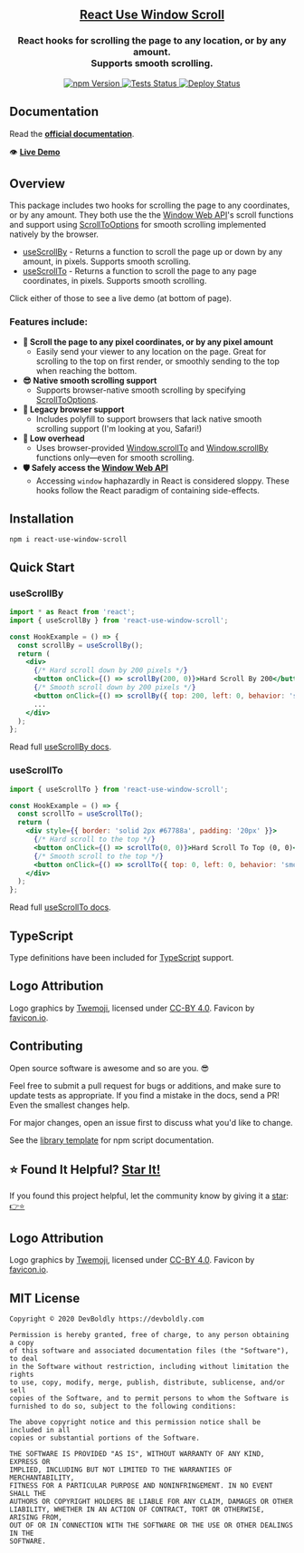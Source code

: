 <h2 align="center">
  <a href="https://github.com/devboldly/react-use-window-scroll">React Use Window Scroll</a>
</h2>
<h3 align="center">
  React hooks for scrolling the page to any location, or by any amount.<br/>Supports smooth scrolling.
</h3>
<p align="center">
  <a href="https://badge.fury.io/js/react-use-window-scroll">
    <img src="https://badge.fury.io/js/react-use-window-scroll.svg" alt="npm Version"/>
  </a>
  <a href="https://github.com/devboldly/react-use-window-scroll/actions?query=workflow%3ATests">
    <img src="https://github.com/devboldly/react-use-window-scroll/workflows/Tests/badge.svg" alt="Tests Status"/>
  </a>
  <a href="https://github.com/devboldly/react-use-window-scroll/actions?query=workflow%3ADeploy">
    <img src="https://github.com/devboldly/react-use-window-scroll/workflows/Deploy/badge.svg" alt="Deploy Status"/>
  </a>
</p>

## Documentation

Read the **[official documentation](https://devboldly.github.io/react-use-window-scroll/)**.

👁️ **[Live Demo](https://devboldly.github.io/react-use-window-scroll/useScrollTo#hook-example)**

## Overview

This package includes two hooks for scrolling the page to any coordinates, or by any amount. They both use the the [Window Web API](https://developer.mozilla.org/en-US/docs/Web/API/Window)'s scroll functions and support using [ScrollToOptions](https://developer.mozilla.org/en-US/docs/Web/API/ScrollToOptions) for smooth scrolling implemented natively by the browser.

- [useScrollBy](https://devboldly.github.io/react-use-window-scroll/useScrollBy) - Returns a function to scroll the page up or down by any amount, in pixels. Supports smooth scrolling.
- [useScrollTo](https://devboldly.github.io/react-use-window-scroll/useScrollTo) - Returns a function to scroll the page to any page coordinates, in pixels. Supports smooth scrolling.

Click either of those to see a live demo (at bottom of page).

### Features include:

- **🎯 Scroll the page to any pixel coordinates, or by any pixel amount**
  - Easily send your viewer to any location on the page. Great for scrolling to the top on first render, or smoothly sending to the top when reaching the bottom.
- **😎 Native smooth scrolling support**
  - Supports browser-native smooth scrolling by specifying [ScrollToOptions](https://developer.mozilla.org/en-US/docs/Web/API/ScrollToOptions).
- **🧮 Legacy browser support**
  - Includes polyfill to support browsers that lack native smooth scrolling support (I'm looking at you, Safari!)
- **🤏 Low overhead**
  - Uses browser-provided [Window.scrollTo](https://developer.mozilla.org/en-US/docs/Web/API/Window/scrollTo) and [Window.scrollBy](https://developer.mozilla.org/en-US/docs/Web/API/Window/scrollBy) functions only—even for smooth scrolling.
- **🛡️ Safely access the [Window Web API](https://developer.mozilla.org/en-US/docs/Web/API/Window)**
  - Accessing `window` haphazardly in React is considered sloppy. These hooks follow the React paradigm of containing side-effects.

## Installation

```
npm i react-use-window-scroll
```

## Quick Start

### useScrollBy

```jsx
import * as React from 'react';
import { useScrollBy } from 'react-use-window-scroll';

const HookExample = () => {
  const scrollBy = useScrollBy();
  return (
    <div>
      {/* Hard scroll down by 200 pixels */}
      <button onClick={() => scrollBy(200, 0)}>Hard Scroll By 200</button>
      {/* Smooth scroll down by 200 pixels */}
      <button onClick={() => scrollBy({ top: 200, left: 0, behavior: 'smooth' })}>Smooth Scroll By 200</button>{' '}
      ...
    </div>
  );
};
```

Read full [useScrollBy docs](https://devboldly.github.io/react-use-window-scroll/useScrollBy).

### useScrollTo

```jsx
import { useScrollTo } from 'react-use-window-scroll';

const HookExample = () => {
  const scrollTo = useScrollTo();
  return (
    <div style={{ border: 'solid 2px #67788a', padding: '20px' }}>
      {/* Hard scroll to the top */}
      <button onClick={() => scrollTo(0, 0)}>Hard Scroll To Top (0, 0)</button>{' '}
      {/* Smooth scroll to the top */}
      <button onClick={() => scrollTo({ top: 0, left: 0, behavior: 'smooth' })}>Smooth Scroll To Top (0, 0)</button>
    </div>
  );
};
```

Read full [useScrollTo docs](https://devboldly.github.io/react-use-window-scroll/useScrollTo).

## TypeScript

Type definitions have been included for [TypeScript](https://www.typescriptlang.org/) support.

## Logo Attribution

Logo graphics by [Twemoji](https://github.com/twitter/twemoji), licensed under [CC-BY 4.0](https://creativecommons.org/licenses/by/4.0/). Favicon by [favicon.io](https://favicon.io/emoji-favicons/).

## Contributing

Open source software is awesome and so are you. 😎

Feel free to submit a pull request for bugs or additions, and make sure to update tests as appropriate. If you find a mistake in the docs, send a PR! Even the smallest changes help.

For major changes, open an issue first to discuss what you'd like to change.

See the [library template](https://tinyurl.com/ya3k258d) for npm script documentation.

## ⭐ Found It Helpful? [Star It!](https://github.com/devboldly/react-use-window-scroll/stargazers)

If you found this project helpful, let the community know by giving it a [star](https://github.com/devboldly/react-use-window-scroll/stargazers): [👉⭐](https://github.com/devboldly/react-use-window-scroll/stargazers)

## Logo Attribution

Logo graphics by [Twemoji](https://github.com/twitter/twemoji), licensed under [CC-BY 4.0](https://creativecommons.org/licenses/by/4.0/). Favicon by [favicon.io](https://favicon.io/emoji-favicons/).

## MIT License

```
Copyright © 2020 DevBoldly https://devboldly.com

Permission is hereby granted, free of charge, to any person obtaining a copy
of this software and associated documentation files (the "Software"), to deal
in the Software without restriction, including without limitation the rights
to use, copy, modify, merge, publish, distribute, sublicense, and/or sell
copies of the Software, and to permit persons to whom the Software is
furnished to do so, subject to the following conditions:

The above copyright notice and this permission notice shall be included in all
copies or substantial portions of the Software.

THE SOFTWARE IS PROVIDED "AS IS", WITHOUT WARRANTY OF ANY KIND, EXPRESS OR
IMPLIED, INCLUDING BUT NOT LIMITED TO THE WARRANTIES OF MERCHANTABILITY,
FITNESS FOR A PARTICULAR PURPOSE AND NONINFRINGEMENT. IN NO EVENT SHALL THE
AUTHORS OR COPYRIGHT HOLDERS BE LIABLE FOR ANY CLAIM, DAMAGES OR OTHER
LIABILITY, WHETHER IN AN ACTION OF CONTRACT, TORT OR OTHERWISE, ARISING FROM,
OUT OF OR IN CONNECTION WITH THE SOFTWARE OR THE USE OR OTHER DEALINGS IN THE
SOFTWARE.
```